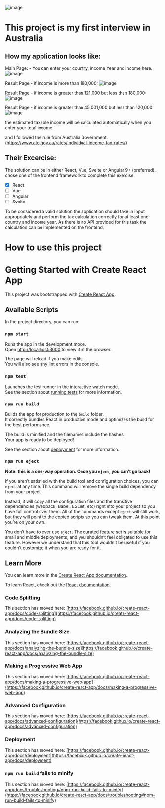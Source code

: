 ![image](https://github.com/teddyan/AustraliaTaxCalc/blob/main/src/img/Tednology.png)
# This project is my first interview in Australia

## How my application looks like:

Main Page: - You can enter your country, income Year and income here.
![image](https://github.com/teddyan/AustraliaTaxCalc/blob/main/src/img/MainPage.PNG)

Result Page - if income is more than 180,000:
![image](https://github.com/teddyan/AustraliaTaxCalc/blob/main/src/img/ResultPage.PNG)

Result Page - if income is greater than 121,000 but less than 180,000:
![image](https://github.com/teddyan/AustraliaTaxCalc/blob/main/src/img/ResultPage2.PNG)

Result Page - if income is greater than 45,001,000 but less than 120,000:
![image](https://github.com/teddyan/AustraliaTaxCalc/blob/main/src/img/ResultPage3.PNG)

the estimated taxable income will be calculated automatically when you enter your total income.

and I followed the rule from Australia Government. (https://www.ato.gov.au/rates/individual-income-tax-rates/)

## Their Excercise:

The solution can be in either React, Vue, Svelte or Angular 9+ (preferred).
chose one of the frontend framework to complete this exercise.

- [x] React
- [ ] Vue
- [ ] Angular
- [ ] Svelte

To be considered a valid solution the application should take in input appropriately and perform the tax calculation correctly for at least one country and income year. As there is no API provided for this task the calculation can be implemented on the frontend. 

# How to use this project

# Getting Started with Create React App

This project was bootstrapped with [Create React App](https://github.com/facebook/create-react-app).

## Available Scripts

In the project directory, you can run:

### `npm start`

Runs the app in the development mode.\
Open [http://localhost:3000](http://localhost:3000) to view it in the browser.

The page will reload if you make edits.\
You will also see any lint errors in the console.

### `npm test`

Launches the test runner in the interactive watch mode.\
See the section about [running tests](https://facebook.github.io/create-react-app/docs/running-tests) for more information.

### `npm run build`

Builds the app for production to the `build` folder.\
It correctly bundles React in production mode and optimizes the build for the best performance.

The build is minified and the filenames include the hashes.\
Your app is ready to be deployed!

See the section about [deployment](https://facebook.github.io/create-react-app/docs/deployment) for more information.

### `npm run eject`

**Note: this is a one-way operation. Once you `eject`, you can’t go back!**

If you aren’t satisfied with the build tool and configuration choices, you can `eject` at any time. This command will remove the single build dependency from your project.

Instead, it will copy all the configuration files and the transitive dependencies (webpack, Babel, ESLint, etc) right into your project so you have full control over them. All of the commands except `eject` will still work, but they will point to the copied scripts so you can tweak them. At this point you’re on your own.

You don’t have to ever use `eject`. The curated feature set is suitable for small and middle deployments, and you shouldn’t feel obligated to use this feature. However we understand that this tool wouldn’t be useful if you couldn’t customize it when you are ready for it.

## Learn More

You can learn more in the [Create React App documentation](https://facebook.github.io/create-react-app/docs/getting-started).

To learn React, check out the [React documentation](https://reactjs.org/).

### Code Splitting

This section has moved here: [https://facebook.github.io/create-react-app/docs/code-splitting](https://facebook.github.io/create-react-app/docs/code-splitting)

### Analyzing the Bundle Size

This section has moved here: [https://facebook.github.io/create-react-app/docs/analyzing-the-bundle-size](https://facebook.github.io/create-react-app/docs/analyzing-the-bundle-size)

### Making a Progressive Web App

This section has moved here: [https://facebook.github.io/create-react-app/docs/making-a-progressive-web-app](https://facebook.github.io/create-react-app/docs/making-a-progressive-web-app)

### Advanced Configuration

This section has moved here: [https://facebook.github.io/create-react-app/docs/advanced-configuration](https://facebook.github.io/create-react-app/docs/advanced-configuration)

### Deployment

This section has moved here: [https://facebook.github.io/create-react-app/docs/deployment](https://facebook.github.io/create-react-app/docs/deployment)

### `npm run build` fails to minify

This section has moved here: [https://facebook.github.io/create-react-app/docs/troubleshooting#npm-run-build-fails-to-minify](https://facebook.github.io/create-react-app/docs/troubleshooting#npm-run-build-fails-to-minify)
